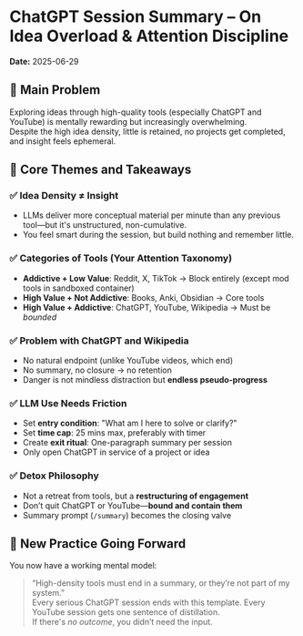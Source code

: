 # ChatGPT Session Summary – On Idea Overload & Attention Discipline

**Date:** 2025-06-29

## 🧠 Main Problem
Exploring ideas through high-quality tools (especially ChatGPT and YouTube) is mentally rewarding but increasingly overwhelming.  
Despite the high idea density, little is retained, no projects get completed, and insight feels ephemeral.

## 🎯 Core Themes and Takeaways

### ✅ Idea Density ≠ Insight  
- LLMs deliver more conceptual material per minute than any previous tool—but it's unstructured, non-cumulative.  
- You feel smart during the session, but build nothing and remember little.

### ✅ Categories of Tools (Your Attention Taxonomy)
- **Addictive + Low Value**: Reddit, X, TikTok → Block entirely (except mod tools in sandboxed container)  
- **High Value + Not Addictive**: Books, Anki, Obsidian → Core tools  
- **High Value + Addictive**: ChatGPT, YouTube, Wikipedia → Must be *bounded*

### ✅ Problem with ChatGPT and Wikipedia
- No natural endpoint (unlike YouTube videos, which end)  
- No summary, no closure → no retention  
- Danger is not mindless distraction but **endless pseudo-progress**

### ✅ LLM Use Needs Friction
- Set **entry condition**: "What am I here to solve or clarify?"  
- Set **time cap**: 25 mins max, preferably with timer  
- Create **exit ritual**: One-paragraph summary per session  
- Only open ChatGPT in service of a project or idea

### ✅ Detox Philosophy
- Not a retreat from tools, but a **restructuring of engagement**  
- Don’t quit ChatGPT or YouTube—**bound and contain them**  
- Summary prompt (`/summary`) becomes the closing valve

## 🔄 New Practice Going Forward
You now have a working mental model:  
> “High-density tools must end in a summary, or they’re not part of my system.”  
Every serious ChatGPT session ends with this template. Every YouTube session gets one sentence of distillation.  
If there's *no outcome*, you didn’t need the input.
